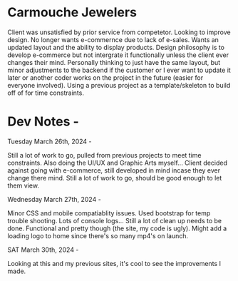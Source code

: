 # Carmouche Jewelers

Client was unsatisfied by prior service from competetor. Looking to improve design. No longer wants e-commernce due to lack of e-sales. Wants an updated layout and the ability to display products. Design philosophy is to develop e-commerce but not intergrate it functionally unless the client ever changes their mind. Personally thinking to just have the same layout, but minor adjustments to the backend if the customer or I ever want to update it later or another coder works on the project in the future (easier for everyone involved). Using a previous project as a template/skeleton to build off of for time constraints. 


# Dev Notes -

Tuesday March 26th, 2024 -

Still a lot of work to go, pulled from previous projects to meet time constraints. Also doing the UI/UX and Graphic Arts myself... Client decided against going with e-commerce, still developed in mind incase they ever change there mind. Still a lot of work to go, should be good enough to let them view. 

Wednesday March 27th, 2024 -

Minor CSS and mobile compatiablity issues. Used bootstrap for temp trouble shooting. Lots of console logs... Still a lot of clean up needs to be done. Functional and pretty though (the site, my code is ugly). Might add a loading logo to home since there's so many mp4's on launch.

SAT March 30th, 2024 - 

Looking at this and my previous sites, it's cool to see the improvements I made.